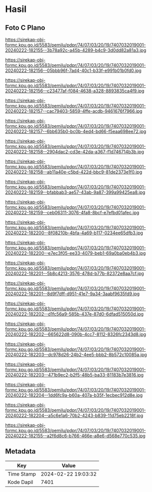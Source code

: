 # Hasil

## Foto C Plano

https://sirekap-obj-formc.kpu.go.id/5583/pemilu/pdpr/74/07/03/20/19/7407032019001-20240222-182155--3b78a92c-a45b-4289-b4c9-3d0dd82a81a3.jpg

https://sirekap-obj-formc.kpu.go.id/5583/pemilu/pdpr/74/07/03/20/19/7407032019001-20240222-182156--05bbb96f-7ad4-40c1-b33f-e991b01b0fd0.jpg

https://sirekap-obj-formc.kpu.go.id/5583/pemilu/pdpr/74/07/03/20/19/7407032019001-20240222-182156--c23477af-f084-4638-a328-8893835ca4f9.jpg

https://sirekap-obj-formc.kpu.go.id/5583/pemilu/pdpr/74/07/03/20/19/7407032019001-20240222-182157--cac79403-5859-4ffe-acdb-9461676f7966.jpg

https://sirekap-obj-formc.kpu.go.id/5583/pemilu/pdpr/74/07/03/20/19/7407032019001-20240222-182157--6bb635b0-bc0b-4ed4-bd66-f5eaa698ee72.jpg

https://sirekap-obj-formc.kpu.go.id/5583/pemilu/pdpr/74/07/03/20/19/7407032019001-20240222-182158--2904dac2-cd3e-42da-a367-f1d746714b3b.jpg

https://sirekap-obj-formc.kpu.go.id/5583/pemilu/pdpr/74/07/03/20/19/7407032019001-20240222-182158--ab11a40e-c5bd-422d-bbc9-81de2373e1f0.jpg

https://sirekap-obj-formc.kpu.go.id/5583/pemilu/pdpr/74/07/03/20/19/7407032019001-20240222-182159--bfabbab3-ae57-43ab-9a87-399a99425ea8.jpg

https://sirekap-obj-formc.kpu.go.id/5583/pemilu/pdpr/74/07/03/20/19/7407032019001-20240222-182159--ceb06311-3076-4fa8-8bcf-e7efbd01afec.jpg

https://sirekap-obj-formc.kpu.go.id/5583/pemilu/pdpr/74/07/03/20/19/7407032019001-20240222-182200--8f08210b-4bfa-4a69-b117-0234ee65dfb3.jpg

https://sirekap-obj-formc.kpu.go.id/5583/pemilu/pdpr/74/07/03/20/19/7407032019001-20240222-182200--e7ec3f05-ee33-4079-beb1-69a0ba0eb4b3.jpg

https://sirekap-obj-formc.kpu.go.id/5583/pemilu/pdpr/74/07/03/20/19/7407032019001-20240222-182201--5b8c4213-3576-478d-b77b-82372e8aa7cf.jpg

https://sirekap-obj-formc.kpu.go.id/5583/pemilu/pdpr/74/07/03/20/19/7407032019001-20240222-182201--8d9f7dff-d951-41e7-9a34-3aabf9635fd9.jpg

https://sirekap-obj-formc.kpu.go.id/5583/pemilu/pdpr/74/07/03/20/19/7407032019001-20240222-182202--d1fc56a9-585b-437e-87d0-6dfad515050d.jpg

https://sirekap-obj-formc.kpu.go.id/5583/pemilu/pdpr/74/07/03/20/19/7407032019001-20240222-182202--665622d8-090b-4cc7-8112-8326fc2343d8.jpg

https://sirekap-obj-formc.kpu.go.id/5583/pemilu/pdpr/74/07/03/20/19/7407032019001-20240222-182203--dc978d26-24b2-4ee5-bbb2-8b572c10085a.jpg

https://sirekap-obj-formc.kpu.go.id/5583/pemilu/pdpr/74/07/03/20/19/7407032019001-20240222-182203--471b9ec2-b2f5-48b5-ba33-81183b7e3816.jpg

https://sirekap-obj-formc.kpu.go.id/5583/pemilu/pdpr/74/07/03/20/19/7407032019001-20240222-182204--1dd6fc9a-b60a-407a-b35f-1ecbec912d8e.jpg

https://sirekap-obj-formc.kpu.go.id/5583/pemilu/pdpr/74/07/03/20/19/7407032019001-20240222-182204--a5c6e1a6-70b2-4243-b839-11d75eb2218f.jpg

https://sirekap-obj-formc.kpu.go.id/5583/pemilu/pdpr/74/07/03/20/19/7407032019001-20240222-182155--a2f6d8c6-b766-466e-a8e6-d568e770c535.jpg


## Metadata

| Key        | Value               |
| ---------- | ------------------- |
| Time Stamp | 2024-02-22 19:03:32 |
| Kode Dapil | 7401                |




